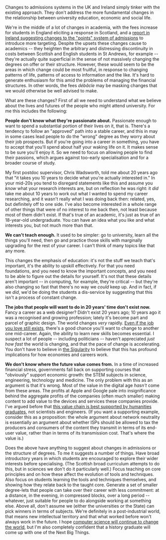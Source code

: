 <html><body><p>Changes to admissions systems in the UK and Ireland simply tinker with the existing approach. They don't address the more fundamental changes in the relationship between university education, economic and social life.

<!--more-->

We're in the middle of a lot of changes in academia, with the fees increase for students in England eliciting a response in Scotland, and a <a href="http://www.irishtimes.com/newspaper/opinion/2011/0908/1224303701553.html">report in Ireland suggesting changes to the "points" system of admissions</a> to introduce more targeting. Despite the upsets these changes cause to academics -- they heighten the arbitrary and distressing discontinuity in costs between Scottish and English students in St Andrews, for example -- they're actually quite superficial in the sense of not massively changing the degrees on offer or their structure. However, these would seem to be the areas in which change could be most fruitful, in response to changing patterns of life, patterns of access to information and the like. It's hard to generate enthusiasm for this amid the problems of managing the financial structures. In other words, the fees <em>débâcle</em> may be masking changes that we would otherwise be well advised to make.

What are these changes? First of all we need to understand what we believe about the lives and futures of the people who might attend university. For me this includes the following:

<strong>People don't know what they're passionate about.</strong> Passionate enough to want to spend a substantial portion of their lives on it, that is. There's a tendency to follow an "approved" path into a stable career, and this in may in some cases lead people to do the "wrong" degree as they worry about their job prospects. But if you're going into a career in something, you have to accept that you'll spend about half your waking life on it. It makes sense to be sure you'll enjoy it. So we need to focus on allowing people to find their passions, which argues against too-early specialisation and for a broader course of study.

<strong></strong>My first postdoc supervisor, Chris Wadsworth, told me about 20 years ago that "it takes you 10 years to decide what you're actually interested in." In your mid-20s you tend to disregard statements like this and assume you <em>know</em> what your research interests are, but on reflection he was right: it <em>did</em> take me about 10 years to work out what I wanted to spend my career researching, and it wasn't really what I was doing back then: related, yes, but definitely off to one side. I've also become interested in a whole range of other things that were of no interest to me back then, not least because most of them didn't exist. If that's true of an academic, it's just as true of an 18-year-old undergraduate. You can have an idea what you like and what interests you, but not much more than that.

<strong>We can't teach enough.</strong> It used to be simpler: go to university, learn all the things you'll need, then go and practice those skills with marginally upgrading for the rest of your career. I can't think of many topics like that any more.

This changes the emphasis of education: it's not the stuff we teach that's important, it's the ability to upskill effectively. For that you need foundations, and you need to know the important concepts, and you need to be able to figure out the details for yourself. It's not that these details aren't important -- in computing, for example, they're critical -- but they're also changing so fast that there's no way we <em>could</em> keep up. And in fact, if we <em>did</em>, we'd be doing the students a dis-service by suggesting that this isn't a process of constant change.

<strong>The jobs that people will want to do in 20 years' time don't exist now.</strong> Fancy a career as a web designer? Didn't exist 20 years ago; 10 years ago it was a recognised and growing profession; lately it's become part and parcel of graphic design. The world changes <em>very</em> rapidly. <a href="/2011/07/arts-humanities/">Even if the job you love still exists</a>, there's a good chance you'll want to change to another one mid-career. Again, the ability to learn new skills becomes essential. I suspect a lot of people -- including politicians -- haven't appreciated <em>just how fast</em> the world is changing, and that the pace of change is accelerating. You don't have to believe in <a href="https://secure.wikimedia.org/wikipedia/en/wiki/Technological_singularity">the Sigularity</a> to believe that this has profound implications for how economies and careers work.

<strong>We don't know where the future value comes from.</strong> In a time of increased financial stress, governments fall back on supporting courses that "obviously" support economic growth: the STEM subjects in science, engineering, technology and medicine. The only problem with this as an argument is that it's wrong. Most of the value in the digital age <em>hasn't</em> come from these areas. The profits at Apple and Google pale into insignificance behind the aggregate profits of the companies (often much smaller) making content to add value to the devices and services these companies provide. I've argued before that <a href="/2011/07/arts-humanities/">this value chain is best supported by humanities graduates</a>, not scientists and engineers. (If you want a supporting example, consider this as a proposition: the whole argument about network neutrality is essentially an argument about whether  ISPs should be allowed to tax the producers and consumers of the content they transmit in terms of its end-user value, rather than in terms of its transmission cost. That's where the value is.)

Does the above have anything to suggest about changes in admissions or the structure of degrees. To me it suggests a number of things. Have broad introductory years in which students are encouraged to explore their wider interests before specialising. (The Scottish broad curriculum attempts to do this, but in sciences we don't do it particularly well.) Focus teaching on core principles and on how these affect the evolution of tools and techniques. Also focus on students learning the tools and techniques themselves, and showing how they relate back to the taught core. Generate a set of smaller degree-lets that people can take over their career with less commitment: at a distance, in the evening, in compressed blocks, over a long period -- whatever, just suitable for people to do alongside working at something else. Above all, don't assume we (either the universities or the State) can pick winners in terms of subjects. We're definitely in a post-industrial world, that means new intellectual territory and that what worked before won't always work in the future. I hope <a href="/2010/04/computer-microscope/">computer science will continue to change the world</a>, but I'm also completely confident that a history graduate will come up with one of the Next Big Things.</p></body></html>